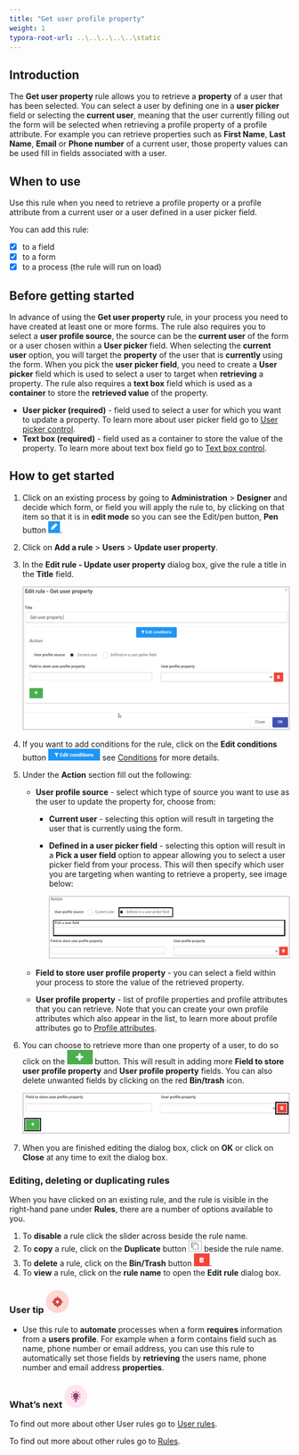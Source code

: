 ```yaml
---
title: "Get user profile property"
weight: 1
typora-root-url: ..\..\..\..\..\static
---
```


## Introduction

The **Get user property** rule allows you to retrieve a **property** of a user that has been selected. You can select a user by defining one in a **user picker** field or selecting the **current user**, meaning that the user currently filling out the form will be selected when retrieving a profile property of a profile attribute. For example you can retrieve properties such as **First Name**, **Last Name**, **Email** or **Phone number** of a current user, those property values can be used fill in fields associated with a user.

## When to use 

Use this rule when you need to retrieve a profile property or a profile attribute from a current user or a user defined in a user picker field. 

You can add this rule:
- [x] to a field
- [x] to a form 
- [x] to a process (the rule will run on load)

## Before getting started

In advance of using the **Get user property** rule, in your process you need to have created at least one or more forms. The rule also requires you to select a **user profile source**, the source can be the **current user** of the form or a user chosen within a **User picker** field. When selecting the **current user** option, you will target the **property** of the user that is **currently** using the form. When you pick the **user picker field**, you need to create a **User picker** field which is used to select a user to target when **retrieving** a property.  The rule also requires a **text box** field which is used as a **container** to store the **retrieved value** of the property.

- **User picker (required)** - field used to select a user for which you want to update a property. To learn more about user picker field go to [User picker control](/docs/platform/controls/input/user-picker/).
- **Text box (required)** - field used as a container to store the value of the property. To learn more about text box field go to [Text box control](/docs/platform/controls/input/textbox/).

## How to get started

1. Click on an existing process by going to **Administration** > **Designer** and decide which form, or field you will apply the rule to, by clicking on that item so that it is in **edit mode** so you can see the Edit/pen button, **Pen** button ![Pen button](/images/penicon.png).

2. Click on **Add a rule** > **Users** > **Update user property**.

3. In the **Edit rule - Update user property** dialog box, give the rule a title in the **Title** field.

   ![Get user property - edit rule dialog box](/images/get-property-edit-rule.jpg)

4. If you want to add conditions for the rule, click on the **Edit conditions** button ![Edit conditions button](/images/editconditions.png) see [Conditions](/docs/platform/rules/general/add-conditions/) for more details.

5. Under the **Action** section fill out the following:

   - **User profile source** - select which type of source you want to use as the user to update the property for, choose from:

     - **Current user** - selecting this option will result in targeting the user that is currently using the form.

     - **Defined in a user picker field** - selecting this option will result in a **Pick a user field** option to appear allowing you to select a user picker field from your process. This will then specify which user you are targeting when wanting to retrieve a property, see image below:

       ![Selecting the user picker field option](/images/get-property-user-picker.jpg)

   - **Field to store user profile property** - you can select a field within your process to store the value of the retrieved property.

   - **User profile property** - list of profile properties and profile attributes that you can retrieve. Note that you can create your own profile attributes which also appear in the list, to learn more about profile attributes go to [Profile attributes](/docs/platform/administration/users/#modify-profile-attributes).

6. You can choose to retrieve more than one property of a user, to do so click on the ![Selecting the user picker field option](/images/update-propert-plus.jpg) button. This will result in adding more **Field to store user profile property** and **User profile property** fields. You can also delete unwanted fields by clicking on the red **Bin/trash** icon.

   ![Add/delete property selector](/images/get-property-add-delete.jpg)

7. When you are finished editing the dialog box, click on **OK** or click on **Close** at any time to exit the dialog box.


### Editing, deleting or duplicating rules

When you have clicked on an existing rule, and the rule is visible in the right-hand pane under **Rules**, there are a number of options available to you.

1. To **disable** a rule click the slider across beside the rule name.
2. To **copy** a rule, click on the **Duplicate** button ![Duplicate button](/images/duplicate-button.jpg) beside the rule name.
3. To **delete** a rule, click on the **Bin/Trash** button ![Bin/Trash button](/images/bin.png).
4. To **view** a rule, click on the **rule name** to open the **Edit rule** dialog box.

### User tip ![Target icon](/images/05.png)

- Use this rule to **automate** processes when a form **requires** information from a **users profile**. For example when a form contains field such as name, phone number or email address, you can use this rule to automatically set those fields by **retrieving** the users name, phone number and email address **properties**.

### What’s next ![Idea icon](/images/18.png)

To find out more about other User rules go to [User rules](/docs/platform/rules/users/).

To find out more about other rules go to [Rules](/docs/platform/rules/).







